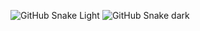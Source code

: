 ![GitHub Snake Light](snake/github-snake.svg#gh-light-mode-only)
![GitHub Snake dark](snake/github-snake-dark.svg#gh-dark-mode-only)
